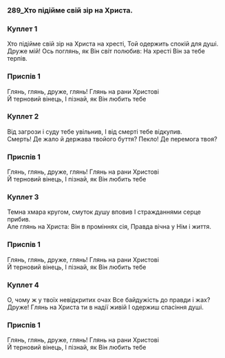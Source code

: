 ### 289_Хто підійме свій зір на Христа.
### Куплет 1
Хто підійме свій зір на Христа на хресті, Той одержить спокій для душі. <br/>Друже мій! Ось поглянь, як Він світ полюбив: На хресті Він за тебе терпів.
### Приспів 1
Глянь, глянь, друже, глянь! Глянь на рани Христові <br/>Й терновий вінець, І пізнай, як Він любить тебе
### Куплет 2
Від загрози і суду тебе увільнив, І від смерті тебе відкупив. <br/>Смерть! Де жало й держава твойого буття? Пекло! Де перемога твоя?
### Приспів 1
Глянь, глянь, друже, глянь! Глянь на рани Христові <br/>Й терновий вінець, І пізнай, як Він любить тебе
### Куплет 3
Темна хмара кругом, смуток душу вповив І стражданнями серце прибив.<br/>Але глянь на Христа: Він в проміннях сія, Правда вічна у Нім і життя.
### Приспів 1
Глянь, глянь, друже, глянь! Глянь на рани Христові <br/>Й терновий вінець, І пізнай, як Він любить тебе
### Куплет 4
О, чому ж у твоїх невідкритих очах Все байдужість до правди і жах? <br/>Друже! Глянь на Христа ти в надії живій І одержиш спасіння душі.
### Приспів 1
Глянь, глянь, друже, глянь! Глянь на рани Христові <br/>Й терновий вінець, І пізнай, як Він любить тебе
